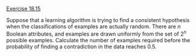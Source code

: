 [Exercise 18.15](ex_15/)

Suppose that a learning algorithm is trying to find a consistent
hypothesis when the classifications of examples are actually random.
There are $n$ Boolean attributes, and examples are drawn uniformly from
the set of $2^n$ possible examples. Calculate the number of examples
required before the probability of finding a contradiction in the data
reaches 0.5.
